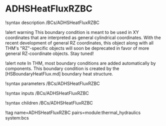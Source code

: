# ADHSHeatFluxRZBC

!syntax description /BCs/ADHSHeatFluxRZBC

!alert warning
This boundary condition is meant to be used in XY coordinates that are interpreted as general cylindrical coordinates.
With the recent development of general RZ coordinates, this object along with all THM's "RZ"-specific
objects will soon be deprecated in favor of more general RZ-coordinate objects.
Stay tuned!

!alert note
In THM, most boundary conditions are added automatically by components. This boundary condition is created by the
[HSBoundaryHeatFlux.md] boundary heat structure.

!syntax parameters /BCs/ADHSHeatFluxRZBC

!syntax inputs /BCs/ADHSHeatFluxRZBC

!syntax children /BCs/ADHSHeatFluxRZBC

!tag name=ADHSHeatFluxRZBC pairs=module:thermal_hydraulics system:bcs
